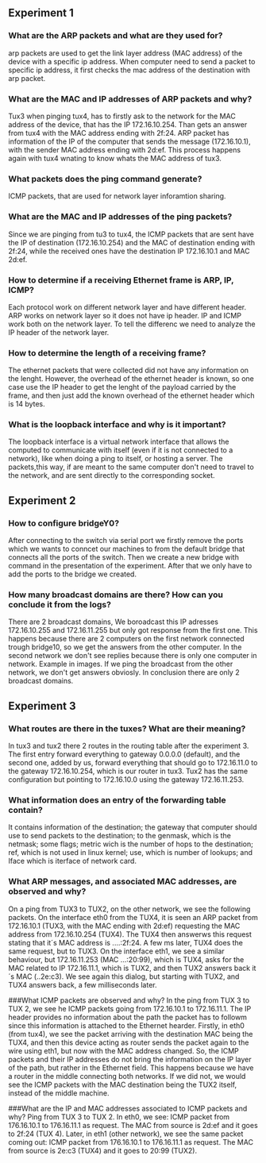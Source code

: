 ## Experiment 1

### What are the ARP packets and what are they used for?
arp packets are used to get the link layer address (MAC address) of the device with a specific ip address. 
When computer need to send a packet to specific ip address, it first checks the mac address of the destination with arp packet.

### What are the MAC and IP addresses of ARP packets and why?
Tux3 when pinging tux4, has to firstly ask to the network for the MAC address of the device, that has the IP 172.16.10.254. Than gets an answer from tux4 with the MAC address ending with 2f:24.
ARP packet has information of the IP of the computer that sends the message (172.16.10.1), with the sender MAC address ending with 2d:ef.
This process happens again with tux4 wnating to know whats the MAC address of tux3.

### What packets does the ping command generate?
ICMP packets, that are used for network layer inforamtion sharing. 

### What are the MAC and IP addresses of the ping packets?
Since we are pinging from tu3 to tux4, the ICMP packets that are sent have the IP of destination (172.16.10.254) and the MAC of destination ending with 2f:24, while the received ones have the destination IP 172.16.10.1 and MAC 2d:ef.

### How to determine if a receiving Ethernet frame is ARP, IP, ICMP?
Each protocol work on different network layer and have different header. ARP works on network layer so it does not have ip header. IP and ICMP work both on the network layer. To tell the differenc we need to analyze the IP header of the network layer.

### How to determine the length of a receiving frame?
The ethernet packets that were collected did not have any information on the lenght. However, the overhead of the ethernet header is known, so one case use the IP header to get the lenght of the payload carried by the frame, and then just add the known overhead of the ethernet header which is 14 bytes.

### What is the loopback interface and why is it important?
The loopback interface is a virtual network interface that allows the computed to communicate with itself (even if it is not connected to a network), like when doing a ping to itself, or hosting a server. The packets,this way, if are meant to the same computer don't need to travel to the network, and are sent directly to the corresponding socket.

## Experiment 2

### How to configure bridgeY0?
After connecting to the switch via serial port we firstly remove the ports which we wants to conncet our machines to from the default bridge that connects all the ports of the switch. Then we create a new bridge with command in the presentation of the experiment. After that we only have to add the ports to the bridge we created.

### How many broadcast domains are there? How can you conclude it from the logs?
There are 2 broadcast domains, We boroadcast this IP adresses 172.16.10.255 and 172.16.11.255 but only got response from the first one. This happens because there are 2 computers on the first network connected trough bridge10, so we get the answers from the other computer. In the second network we don't see replies because there is only one computer in network. Example in images. If we ping the broadcast from the other network, we don't get answers obviosly. In conclusion there are only 2 broadcast domains.

## Experiment 3

### What routes are there in the tuxes? What are their meaning?
In tux3 and tux2 there 2 routes in the routing table after the experiment 3. The first entry forward everything to gateway 0.0.0.0 (default), and the second one, added by us, forward everything that should go to 172.16.11.0 to the gateway 172.16.10.254, which is our router in tux3. Tux2 has the same configuration but pointing to 172.16.10.0 using the gateway 172.16.11.253.

### What information does an entry of the forwarding table contain?
It contains information of the destination; the gateway that computer should use to send packets to the destination; to the genmask, which is the netmask; some flags; metric wich is the number of hops to the destination; ref,  which is not used in linux kernel; use, which is number of lookups; and Iface which is iterface of network card.

### What ARP messages, and associated MAC addresses, are observed and why?
On a ping from TUX3 to TUX2, on the other network, we see the following packets.
On the interface eth0 from the TUX4, it is seen an ARP packet from 172.16.10.1 (TUX3, with the MAC ending with 2d:ef) requesting the MAC address from 172.16.10.254 (TUX4). The TUX4 then answerws this request stating that it´s MAC address is ....:2f:24. A few ms later, TUX4 does the same request, but to TUX3.
On the interface eth1, we see a similar behaviour, but 172.16.11.253 (MAC ...:20:99), which is TUX4, asks for the MAC related to IP 172.16.11.1, which is TUX2, and then TUX2 answers back it´s MAC (..2e:c3). We see again this dialog, but starting with TUX2, and TUX4 answers back, a few milliseconds later.

###What ICMP packets are observed and why?
In the ping from TUX 3 to TUX 2, we see he ICMP packets going from 172.16.10.1 to 172.16.11.1. The IP header provides no information about the path the packet has to followm since this information is attached to the Ethernet hearder. Firstly, in eth0 (from tux4), we see the packet arriving with the destination MAC being the TUX4, and then this device acting as router sends the packet again to the wire using eth1, but now with the MAC address changed. So, the ICMP packets and their IP addresses do not bring the information on the IP layer of the path, but rather in the Ethernet field. This happens because we have a router in the middle connecting both networks. If we did not, we would see the ICMP packets with the MAC destination being the TUX2 itself, instead of the middle machine.

###What are the IP and MAC addresses associated to ICMP packets and why?
Ping from TUX 3 to TUX 2. In eth0, we see:
ICMP packet from 176.16.10.1 to 176.16.11.1 as request.
The MAC from source is 2d:ef and it goes to 2f:24 (TUX 4).
Later, in eth1 (other network), we see the same packet coming out:
ICMP packet from 176.16.10.1 to 176.16.11.1 as request.
The MAC from source is 2e:c3 (TUX4) and it goes to 20:99 (TUX2).
